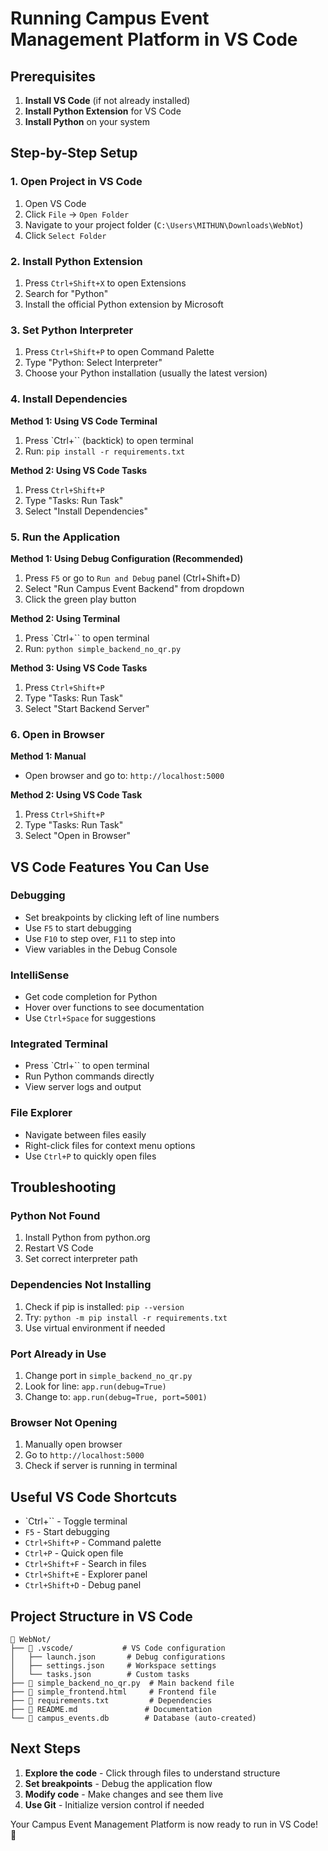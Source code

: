# Running Campus Event Management Platform in VS Code

## Prerequisites

1. **Install VS Code** (if not already installed)
2. **Install Python Extension** for VS Code
3. **Install Python** on your system

## Step-by-Step Setup

### 1. Open Project in VS Code

1. Open VS Code
2. Click `File` → `Open Folder`
3. Navigate to your project folder (`C:\Users\MITHUN\Downloads\WebNot`)
4. Click `Select Folder`

### 2. Install Python Extension

1. Press `Ctrl+Shift+X` to open Extensions
2. Search for "Python"
3. Install the official Python extension by Microsoft

### 3. Set Python Interpreter

1. Press `Ctrl+Shift+P` to open Command Palette
2. Type "Python: Select Interpreter"
3. Choose your Python installation (usually the latest version)

### 4. Install Dependencies

**Method 1: Using VS Code Terminal**
1. Press `Ctrl+`` (backtick) to open terminal
2. Run: `pip install -r requirements.txt`

**Method 2: Using VS Code Tasks**
1. Press `Ctrl+Shift+P`
2. Type "Tasks: Run Task"
3. Select "Install Dependencies"

### 5. Run the Application

**Method 1: Using Debug Configuration (Recommended)**
1. Press `F5` or go to `Run and Debug` panel (Ctrl+Shift+D)
2. Select "Run Campus Event Backend" from dropdown
3. Click the green play button

**Method 2: Using Terminal**
1. Press `Ctrl+`` to open terminal
2. Run: `python simple_backend_no_qr.py`

**Method 3: Using VS Code Tasks**
1. Press `Ctrl+Shift+P`
2. Type "Tasks: Run Task"
3. Select "Start Backend Server"

### 6. Open in Browser

**Method 1: Manual**
- Open browser and go to: `http://localhost:5000`

**Method 2: Using VS Code Task**
1. Press `Ctrl+Shift+P`
2. Type "Tasks: Run Task"
3. Select "Open in Browser"

## VS Code Features You Can Use

### Debugging
- Set breakpoints by clicking left of line numbers
- Use `F5` to start debugging
- Use `F10` to step over, `F11` to step into
- View variables in the Debug Console

### IntelliSense
- Get code completion for Python
- Hover over functions to see documentation
- Use `Ctrl+Space` for suggestions

### Integrated Terminal
- Press `Ctrl+`` to open terminal
- Run Python commands directly
- View server logs and output

### File Explorer
- Navigate between files easily
- Right-click files for context menu options
- Use `Ctrl+P` to quickly open files

## Troubleshooting

### Python Not Found
1. Install Python from python.org
2. Restart VS Code
3. Set correct interpreter path

### Dependencies Not Installing
1. Check if pip is installed: `pip --version`
2. Try: `python -m pip install -r requirements.txt`
3. Use virtual environment if needed

### Port Already in Use
1. Change port in `simple_backend_no_qr.py`
2. Look for line: `app.run(debug=True)`
3. Change to: `app.run(debug=True, port=5001)`

### Browser Not Opening
1. Manually open browser
2. Go to `http://localhost:5000`
3. Check if server is running in terminal

## Useful VS Code Shortcuts

- `Ctrl+`` - Toggle terminal
- `F5` - Start debugging
- `Ctrl+Shift+P` - Command palette
- `Ctrl+P` - Quick open file
- `Ctrl+Shift+F` - Search in files
- `Ctrl+Shift+E` - Explorer panel
- `Ctrl+Shift+D` - Debug panel

## Project Structure in VS Code

```
📁 WebNot/
├── 📁 .vscode/           # VS Code configuration
│   ├── launch.json       # Debug configurations
│   ├── settings.json     # Workspace settings
│   └── tasks.json        # Custom tasks
├── 📄 simple_backend_no_qr.py  # Main backend file
├── 📄 simple_frontend.html     # Frontend file
├── 📄 requirements.txt         # Dependencies
├── 📄 README.md               # Documentation
└── 📄 campus_events.db        # Database (auto-created)
```

## Next Steps

1. **Explore the code** - Click through files to understand structure
2. **Set breakpoints** - Debug the application flow
3. **Modify code** - Make changes and see them live
4. **Use Git** - Initialize version control if needed

Your Campus Event Management Platform is now ready to run in VS Code! 🚀
